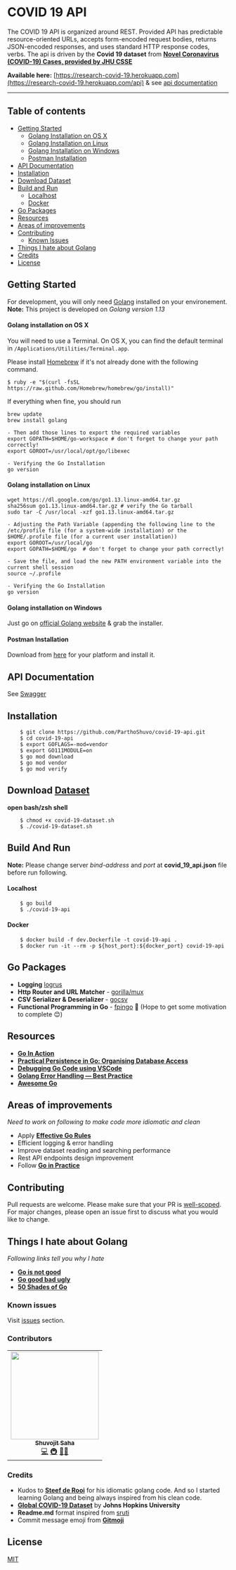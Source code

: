 # COVID 19 API

The COVID 19 API is organized around REST. Provided API has predictable resource-oriented URLs, accepts form-encoded request bodies, returns JSON-encoded responses, and uses standard HTTP response codes, verbs. The api is driven by the **Covid 19 dataset** from [**Novel Coronavirus (COVID-19) Cases, provided by JHU CSSE**](https://github.com/CSSEGISandData/COVID-19)

**Available here:** [https://research-covid-19.herokuapp.com](https://research-covid-19.herokuapp.com/api) & see [api documentation](#api-documentation)

<!-- Available here:  -->

***
## Table of contents
- [Getting Started](#getting-started)
    - [Golang Installation on OS X](#golang-installation-on-os-x)
    - [Golang Installation on Linux](#golang-installation-on-linux)
    - [Golang Installation on Windows](#golang-installation-on-windows)
    - [Postman Installation](#postman-installation)
- [API Documentation](#api-documentation)
- [Installation](#installation)
- [Download Dataset](#download-dataset)
- [Build and Run](#build-and-run)
    - [Localhost](#localhost)
    - [Docker](#docker)
- [Go Packages](#go-packages)
- [Resources](#resources)
- [Areas of improvements](#areas-of-improvements)
- [Contributing](#contributing)
    - [Known Issues](#known-issues)
- [Things I hate about Golang](#things-i-hate-about-golang)
- [Credits](#credits)
- [License](#license)

## Getting Started
For development, you will only need [Golang](https://golang.org/) installed on your environement. 
**Note:** This project is developed on *Golang version 1.13*

#### Golang installation on OS X

You will need to use a Terminal. On OS X, you can find the default terminal in
`/Applications/Utilities/Terminal.app`.

Please install [Homebrew](http://brew.sh/) if it's not already done with the following command.

    $ ruby -e "$(curl -fsSL https://raw.github.com/Homebrew/homebrew/go/install)"

If everything when fine, you should run

    brew update
    brew install golang
    
    - Then add those lines to export the required variables
    export GOPATH=$HOME/go-workspace # don't forget to change your path correctly!
    export GOROOT=/usr/local/opt/go/libexec

    - Verifying the Go Installation
    go version

#### Golang installation on Linux

    wget https://dl.google.com/go/go1.13.linux-amd64.tar.gz
    sha256sum go1.13.linux-amd64.tar.gz # verify the Go tarball
    sudo tar -C /usr/local -xzf go1.13.linux-amd64.tar.gz

    - Adjusting the Path Variable (appending the following line to the /etc/profile file (for a system-wide installation) or the $HOME/.profile file (for a current user installation))
    export GOROOT=/usr/local/go
    export GOPATH=$HOME/go  # don't forget to change your path correctly!

    - Save the file, and load the new PATH environment variable into the current shell session
    source ~/.profile

    - Verifying the Go Installation
    go version

#### Golang installation on Windows

Just go on [official Golang website](https://golang.org/doc/install?download=go1.14.2.windows-amd64.msi) & grab the installer.

#### Postman Installation

Download from [here](https://www.postman.com/downloads/) for your platform and install it.

## API Documentation

See [Swagger](https://app.swaggerhub.com/apis-docs/ParthoShuvo/covid-19-api/0.0.1)

## Installation
```
    $ git clone https://github.com/ParthoShuvo/covid-19-api.git
    $ cd covid-19-api
    $ export GOFLAGS=-mod=vendor
    $ export GO111MODULE=on
    $ go mod download
    $ go mod vendor
    $ go mod verify
```

## Download [Dataset](https://github.com/CSSEGISandData/COVID-19)
**open bash/zsh shell** 
```
    $ chmod +x covid-19-dataset.sh
    $ ./covid-19-dataset.sh
```

## Build And Run
**Note:** Please change server *bind-address* and *port* at **covid_19_api.json** file before run following.

#### Localhost
```
    $ go build
    $ ./covid-19-api
```

#### Docker
```
    $ docker build -f dev.Dockerfile -t covid-19-api .
    $ docker run -it --rm -p ${host_port}:${docker_port} covid-19-api
```
## Go Packages

- **Logging** [logrus](https://github.com/sirupsen/logrus)
- **Http Router and URL Matcher**  - [gorilla/mux](https://github.com/gorilla/mux)
- **CSV Serializer & Deserializer** - [gocsv](https://github.com/gocarina/gocsv)
- **Functional Programming in Go** - [fpingo](https://github.com/ParthoShuvo/fpingo) :construction: (Hope to get some motivation to complete :blush:)

## Resources
- [**Go In Action**](https://www.manning.com/books/go-in-action)
- [**Practical Persistence in Go: Organising Database Access**](https://www.alexedwards.net/blog/organising-database-access)
- [**Debugging Go Code using VSCode**](https://github.com/Microsoft/vscode-go/wiki/Debugging-Go-code-using-VS-Code)
- [**Golang Error Handling — Best Practice**](https://itnext.io/golang-error-handling-best-practice-a36f47b0b94c)
- [**Awesome Go**](https://awesome-go.com/)

## Areas of improvements
*Need to work on following to make code more idiomatic and clean*
- Apply [**Effective Go Rules**](https://golang.org/doc/effective_go.html)
- Efficient logging & error handling
- Improve dataset reading and searching performance 
- Rest API endpoints design improvement
- Follow [**Go in Practice**](https://www.manning.com/books/go-in-practice)


## Contributing
Pull requests are welcome. Please make sure that your PR is [well-scoped](https://www.netlify.com/blog/2020/03/31/how-to-scope-down-prs/).
For major changes, please open an issue first to discuss what you would like to change. 

## Things I hate about Golang

*Following links tell you why I hate*
- [**Go is not good**](https://github.com/ksimka/go-is-not-good)
- [**Go good bad ugly**](https://bluxte.net/musings/2018/04/10/go-good-bad-ugly/)
- [**50 Shades of Go**](http://devs.cloudimmunity.com/gotchas-and-common-mistakes-in-go-golang/)

### Known issues
Visit [issues](https://github.com/ParthoShuvo/covid-19-api/issues) section.

### Contributors
<table>
  <tr>
    <td align="center"><a href="https://www.linkedin.com/in/parthoshuvo/"><img src="https://avatars3.githubusercontent.com/u/9255705?s=460&u=15a0c89028fcfe11868a679406e90ef94eeeedd9&v=4" width="200px;" alt=""/><br /><sub><b>Shuvojit Saha</b></sub></a><br /><a href="https://github.com/ParthoShuvo/covid-19-api/commits?author=ParthoShuvo" title="Code">💻</a> <a href="#infra-sruti" title="Infrastructure (Hosting, Build-Tools, etc)">🚇</a> <a href="https://github.com/ParthoShuvo/covid-19-api/issues/created_by/ParthoShuvo" title="Bug reports">🐛</a><a href="#ideas-sruti" title="Ideas, Planning, & Feedback">💡</a></td>
    </tr>
</table>

### Credits
- Kudos to [**Steef de Rooi**](https://www.linkedin.com/in/steefderooi/?originalSubdomain=nl) for his idiomatic golang code. And so I started learning Golang and being always inspired from his clean code.
- [**Global COVID-19 Dataset**](https://github.com/CSSEGISandData/COVID-19) by **Johns Hopkins University**
- **Readme.md** format inspired from [sruti](https://github.com/sruti/covid19-riskfactors-app)
- Commit message emoji from [**Gitmoji**](https://gitmoji.carloscuesta.me/)


## License
[MIT](https://choosealicense.com/licenses/mit/)


